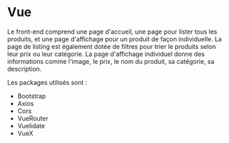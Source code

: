 # Vue 
 Le front-end comprend une page d'accueil, une page pour lister tous les produits, et une page d'affichage pour un produit de façon individuelle. La page de listing est également dotée de filtres pour trier le produits selon leur prix ou leur catégorie. La page d'affichage individuel donne des informations comme l'image, le prix, le nom du produit, sa catégorie, sa description.
 
 Les packages utilisés sont :
- Bootstrap
- Axios
- Cors
- VueRouter
- Vuelidate
- VueX
